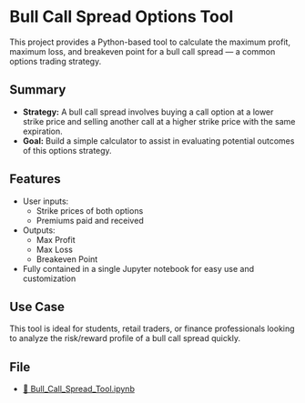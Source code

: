 # Bull Call Spread Options Tool

This project provides a Python-based tool to calculate the maximum profit, maximum loss, and breakeven point for a bull call spread — a common options trading strategy.

## Summary

- **Strategy:** A bull call spread involves buying a call option at a lower strike price and selling another call at a higher strike price with the same expiration.
- **Goal:** Build a simple calculator to assist in evaluating potential outcomes of this options strategy.

## Features

- User inputs:
  - Strike prices of both options
  - Premiums paid and received
- Outputs:
  - Max Profit
  - Max Loss
  - Breakeven Point
- Fully contained in a single Jupyter notebook for easy use and customization

## Use Case

This tool is ideal for students, retail traders, or finance professionals looking to analyze the risk/reward profile of a bull call spread quickly.

## File

- [📓 Bull_Call_Spread_Tool.ipynb](./Bull_Call_Spread_Tool.ipynb)

